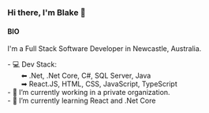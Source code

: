 ### Hi there, I'm Blake 👋

#### BIO
<p>I'm a Full Stack Software Developer in Newcastle, Australia.</p>
- 💻 Dev Stack:<br />
&emsp;&emsp;⬅ .Net, .Net Core, C#, SQL Server, Java<br />
&emsp;&emsp;➡ React.JS, HTML, CSS, JavaScript, TypeScript<br />
- 🔭 I’m currently working in a private organization.<br />
- 🌱 I’m currently learning React and .Net Core <br />
